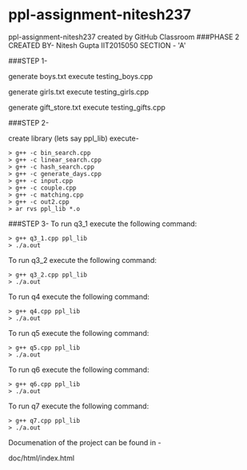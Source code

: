 # ppl-assignment-nitesh237
ppl-assignment-nitesh237 created by GitHub Classroom
###PHASE 2
CREATED BY-
Nitesh Gupta
IIT2015050
SECTION - 'A'

###STEP 1-

generate boys.txt execute testing_boys.cpp

generate girls.txt execute testing_girls.cpp

generate gift_store.txt execute testing_gifts.cpp

###STEP 2-

create library (lets say ppl_lib) execute-
```
> g++ -c bin_search.cpp
> g++ -c linear_search.cpp
> g++ -c hash_search.cpp
> g++ -c generate_days.cpp
> g++ -c input.cpp
> g++ -c couple.cpp
> g++ -c matching.cpp
> g++ -c out2.cpp
> ar rvs ppl_lib *.o
```

###STEP 3-
To run q3_1 execute the following command:
```
> g++ q3_1.cpp ppl_lib
> ./a.out
```

To run q3_2 execute the following command:
```
> g++ q3_2.cpp ppl_lib
> ./a.out
```

To run q4 execute the following command:
```
> g++ q4.cpp ppl_lib
> ./a.out
```

To run q5 execute the following command:
```
> g++ q5.cpp ppl_lib
> ./a.out
```

To run q6 execute the following command:
```
> g++ q6.cpp ppl_lib
> ./a.out
```

To run q7 execute the following command:
```
> g++ q7.cpp ppl_lib
> ./a.out
```


Documenation of the project can be found in -

doc/html/index.html
